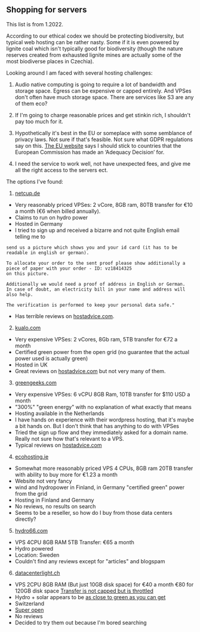 Shopping for servers
------------------------

This list is from 1.2022.

According to our ethical codex we should be protecting biodiversity, but typical web hosting can be rather nasty. Some if it is even powered by lignite coal which isn't typically good for biodiversity (though the nature reserves created from exhausted lignite mines are actually some of the most biodiverse places in Czechia).

Looking around I am faced with several hosting challenges:

1. Audio native computing is going to require a lot of bandwidth and storage space. Egress can be expensive or capped entirely. And VPSes don't often have much storage space. There are services like S3 are any of them eco?

2. If I'm going to charge reasonable prices and get stinkin rich, I shouldn't pay too much for it.

3. Hypothetically it's best in the EU or someplace with some semblance of privacy laws. Not sure if that's feasible. Not sure what GDPR regulations say on this. [The EU website](https://ec.europa.eu/info/law/law-topic/data-protection/reform/rules-business-and-organisations/obligations/what-rules-apply-if-my-organisation-transfers-data-outside-eu_en) says I should stick to countries that the European Commission has made an ‘Adequacy Decision’ for.

4. I need the service to work well, not have unexpected fees, and give me all the right access to the servers ect.

The options I've found:

1. [netcup.de](netcup.de)
 - Very reasonably priced VPSes: 2 vCore, 8GB ram, 80TB transfer for €10 a month (€6 when billed annually).
 - Claims to run on hydro power
 - Hosted in Germany
 - I tried to sign up and received a bizarre and not quite English email telling me to 
 
 ```
 send us a picture which shows you and your id card (it has to be readable in english or german).

To allocate your order to the sent proof please show additionally a
piece of paper with your order - ID: vz18414325
on this picture.

Additionally we would need a proof of address in English or German.
In case of doubt, an electricity bill in your name and address will also help.

The verification is performed to keep your personal data safe."
```
 - Has terrible reviews on [hostadvice.com](https://hostadvice.com/hosting-company/netcup-reviews/#main-info).
 
2. [kualo.com](kualo.com)
 - Very expensive VPSes: 2 vCores, 8Gb ram, 5TB transfer for €72 a month
 - Certified green power from the open grid (no guarantee that the actual power used is actually green)
 - Hosted in UK
 - Great reviews on [hostadvice.com](https://hostadvice.com/hosting-company/kualo-web-hosting-reviews/) but not very many of them.
 
3. [greengeeks.com](greengeeks.com)
 - Very expensive VPSes: 6 vCPU 8GB Ram, 10TB transfer for $110 USD a month
 - "300%" "green energy" with no explanation of what exactly that means
 - Hosting available in the Netherlands
 - I have hands on experience with their wordpress hosting, that it's maybe a bit hands on. But I don't think that has anything to do with VPSes
 - Tried the sign up flow and they immediately asked for a domain name. Really not sure how that's relevant to a VPS.
 - Typical reviews on [hostadvice.com](https://hostadvice.com/hosting-company/greengeeks-reviews/)
 
4. [ecohosting.ie](ecohosting.ie)
 - Somewhat more reasonably priced VPS 4 CPUs, 8GB ram 20TB transfer with ability to buy more for €1.23 a month
 - Website not very fancy
 - wind and hydropower in Finland, in Germany "certified green" power from the grid
 - Hosting in Finland and Germany
 - No reviews, no results on search
 - Seems to be a reseller, so how do I buy from those data centers directly?
 
5. [hydro66.com](hydro66.com)
 - VPS 4CPU 8GB RAM 5TB Transfer: €65 a month
 - Hydro powered
 - Location: Sweden
 - Couldn't find any reviews except for "articles" and blogspam
 
6. [datacenterlight.ch](datacenterlight.ch)
 - VPS 2CPU 8GB RAM (But just 10GB disk space) for €40 a month €80 for 120GB disk space [Transfer is not capped but is throttled](https://redmine.ungleich.ch/projects/open-infrastructure/wiki/FAQ_at_Data_Center_Light#Bandwidth)
 - Hydro + solar appears to be [as close to green as you can get](https://ungleich.ch/en-us/cms/blog/2019/06/28/how-run-really-green-datacenter/)
 - Switzerland
 - [Super open](https://datacenterlight.ch/en-us/cms/open-infrastructure-project/)
 - No reviews
 - Decided to try them out because I'm bored searching

 
 

 
 


